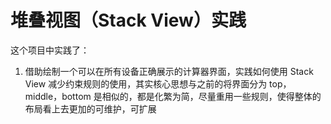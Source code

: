 # 堆叠视图（Stack View）实践

这个项目中实践了：

1. 借助绘制一个可以在所有设备正确展示的计算器界面，实践如何使用 Stack View 减少约束规则的使用，其实核心思想与之前的将界面分为 top，middle，bottom 是相似的，都是化繁为简，尽量重用一些规则，使得整体的布局看上去更加的可维护，可扩展


